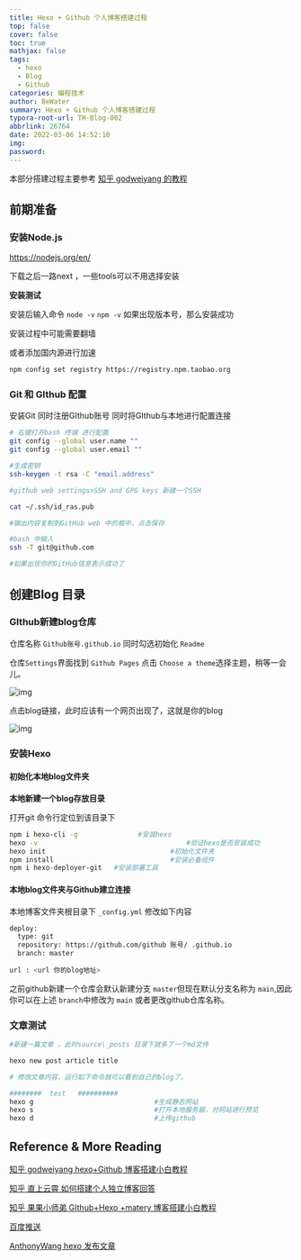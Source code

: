 ```yaml
---
title: Hexo + Github 个人博客搭建过程
top: false
cover: false
toc: true
mathjax: false
tags:
  - hexo
  - Blog
  - Github
categories: 编程技术
author: BeWater
summary: Hexo + Github 个人博客搭建过程
typora-root-url: TH-Blog-002
abbrlink: 26764
date: 2022-03-06 14:52:10
img:
password:
---
```


本部分搭建过程主要参考 [知乎 godweiyang 的教程](https://zhuanlan.zhihu.com/p/35668237)

## 前期准备

### 安装Node.js

https://nodejs.org/en/

下载之后一路next ，一些tools可以不用选择安装

**安装测试**

安装后输入命令 `node -v`  `npm -v` 如果出现版本号，那么安装成功

安装过程中可能需要翻墙

或者添加国内源进行加速

```bash
npm config set registry https://registry.npm.taobao.org
```

### Git 和 GIthub 配置

安装Git 同时注册GIthub账号 同时将GIthub与本地进行配置连接

```bash
# 右键打开bash 终端 进行配置  
git config --global user.name ""
git config --global user.email ""

#生成密钥
ssh-keygen -t rsa -C "email.address"

#github web settings>SSH and GPG keys 新建一个SSH 

cat ~/.ssh/id_ras.pub

#输出内容复制到GitHub web 中的框中，点击保存 

#bash 中输入
ssh -T git@github.com 

#如果出现你的GitHub信息表示成功了
```

## 创建Blog 目录

### GIthub新建blog仓库

仓库名称 `Github账号.github.io` 同时勾选初始化 `Readme`

仓库`Settings`界面找到 `Github Pages` 点击 `Choose a theme`选择主题，稍等一会儿。

![img](1646463964999-b56f12b2-89d7-4a4d-9750-a661b5785bfc.png)



点击blog链接，此时应该有一个网页出现了，这就是你的blog



![img](1646463995044-4aab6ded-1a68-42c4-99ef-57c015b65d9a.png)



### 安装Hexo

#### 初始化本地blog文件夹

**本地新建一个blog存放目录**

打开git 命令行定位到该目录下 

```bash
npm i hexo-cli -g 				#安装hexo
hexo -v 									#验证hexo是否安装成功
hexo init 								#初始化文件夹
npm install 							#安装必备组件
npm i hexo-deployer-git   #安装部署工具
```

#### 本地blog文件夹与Github建立连接

本地博客文件夹根目录下 `_config.yml`  修改如下内容

```bash
deploy:
  type: git
  repository: https://github.com/github 账号/ .github.io
  branch: master
  
url : <url 你的blog地址>
```

之前github新建一个仓库会默认新建分支 `master`但现在默认分支名称为 `main`,因此你可以在上述 `branch`中修改为 `main` 或者更改github仓库名称。

### 文章测试

```bash
#新建一篇文章 ，此时source\_posts 目录下就多了一个md文件

hexo new post article title		

# 修改文章内容，运行如下命令就可以看到自己的blog了。

########  test   ##########
hexo g								#生成静态网站
hexo s								#打开本地服务器，对网站进行预览
hexo d 								#上传github
```

## Reference & More Reading

[知乎 godweiyang hexo+Github 博客搭建小白教程](https://zhuanlan.zhihu.com/p/35668237)

[知乎 直上云霄 如何搭建个人独立博客回答](https://www.zhihu.com/question/20463581/answer/489125915)

[知乎 果果小师弟 GIthub+Hexo +matery 博客搭建小白教程](https://zhuanlan.zhihu.com/p/123286944)

 [百度推送](https://blog.csdn.net/tianjuewudi/article/details/112504019)

 [AnthonyWang hexo 发布文章](https://www.cnblogs.com/anthony-wang0228/articles/11461321.html)

